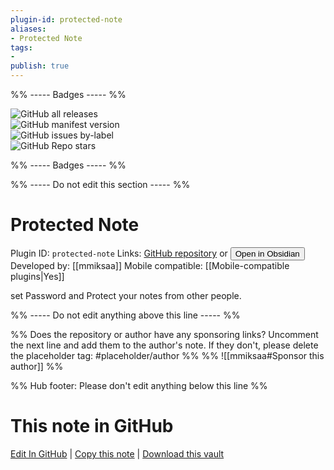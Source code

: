 ```yaml
---
plugin-id: protected-note
aliases:
- Protected Note
tags: 
- 
publish: true
---
```


%% ----- Badges ----- %%

![GitHub all releases](https://img.shields.io/github/downloads/mmiksaa/obsidian-protected-note/total?color=573E7A&logo=github&style=for-the-badge)   
![GitHub manifest version](https://img.shields.io/github/manifest-json/v/mmiksaa/obsidian-protected-note?color=573E7A&logo=github&style=for-the-badge)   
![GitHub issues by-label](https://img.shields.io/github/issues/mmiksaa/obsidian-protected-note/help%20wanted?color=573E7A&logo=github&style=for-the-badge)   
![GitHub Repo stars](https://img.shields.io/github/stars/mmiksaa/obsidian-protected-note?color=573E7A&logo=github&style=for-the-badge)

%% ----- Badges ----- %%

%% ----- Do not edit this section ----- %%

# Protected Note

Plugin ID: `protected-note`
Links: [GitHub repository](https://github.com/mmiksaa/obsidian-protected-note) or [<button id=HH>Open in Obsidian</button>](obsidian://show-plugin?id=protected-note)
Developed by: [[mmiksaa]]
Mobile compatible: [[Mobile-compatible plugins|Yes]]

set Password and Protect your notes from other people.

%% ----- Do not edit anything above this line ----- %% 

%% Does the repository or author have any sponsoring links? Uncomment the next line and add them to the author's note. If they don't, please delete the placeholder tag: #placeholder/author %%
%% ![[mmiksaa#Sponsor this author]] %%

%% Hub footer: Please don't edit anything below this line %%

# This note in GitHub

<span class="git-footer">[Edit In GitHub](https://github.dev/obsidian-community/obsidian-hub/blob/main/02%20-%20Community%20Expansions/02.05%20All%20Community%20Expansions/Plugins/protected-note.md "git-hub-edit-note") | [Copy this note](https://raw.githubusercontent.com/obsidian-community/obsidian-hub/main/02%20-%20Community%20Expansions/02.05%20All%20Community%20Expansions/Plugins/protected-note.md "git-hub-copy-note") | [Download this vault](https://github.com/obsidian-community/obsidian-hub/archive/refs/heads/main.zip "git-hub-download-vault") </span>
